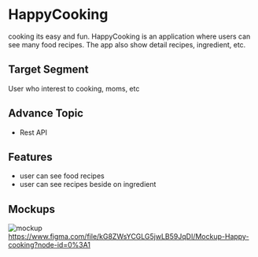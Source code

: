 # HappyCooking
cooking its easy and fun. HappyCooking is an application where users can see many food recipes. The app also show detail recipes, ingredient, etc.
## Target Segment
User who interest to cooking, moms, etc
## Advance Topic
- Rest API
## Features
- user can see food recipes
- user can see recipes beside on ingredient
## Mockups
![mockup](https://github.com/mekas/mb1313600022/blob/master/1313618009/Mockup%20Happy%20cooking/mockup.png)
https://www.figma.com/file/kG8ZWsYCGLG5jwLB59JqDI/Mockup-Happy-cooking?node-id=0%3A1
